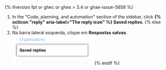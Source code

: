 {% ifversion fpt or ghec or ghes > 3.4 or ghae-issue-5658 %}
1. In the "Code, planning, and automation" section of the sidebar, click **{% octicon "reply" aria-label="The reply icon" %} Saved replies**.
{% else %}
1. Na barra lateral esquerda, clique em **Respostas salvas**. ![Aba de respostas salvas](/assets/images/help/settings/saved-replies-tab.png)
{% endif %}
